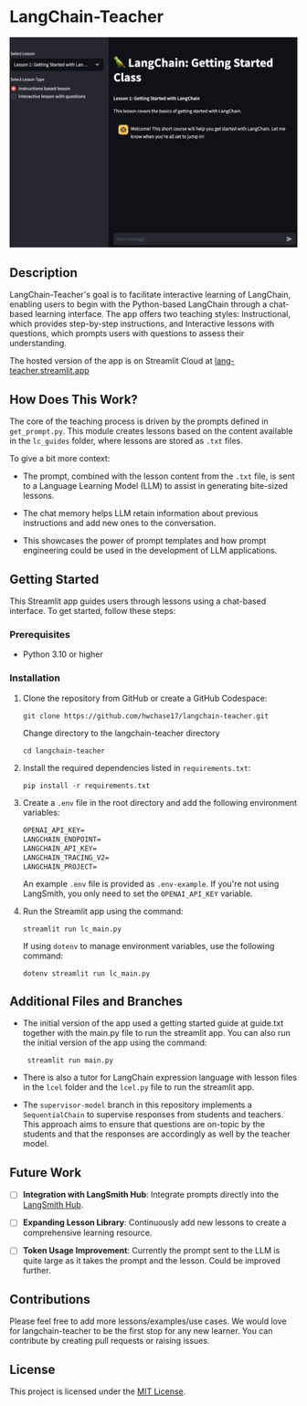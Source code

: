 
# LangChain-Teacher

![app screenshot](app_screenshot.png)

## Description

LangChain-Teacher's goal is to facilitate interactive learning of LangChain, enabling users to begin with the Python-based LangChain through a chat-based learning interface. The app offers two teaching styles: Instructional, which provides step-by-step instructions, and Interactive lessons with questions, which prompts users with questions to assess their understanding.

The hosted version of the app is on Streamlit Cloud at [lang-teacher.streamlit.app](https://lang-teacher.streamlit.app/)

## How Does This Work?

The core of the teaching process is driven by the prompts defined in `get_prompt.py`. This module creates lessons based on the content available in the `lc_guides` folder, where lessons are stored as `.txt` files. 

   To give a bit more context:

   - The prompt, combined with the lesson content from the `.txt` file, is sent to a Language Learning Model (LLM) to assist in generating bite-sized lessons.
   
   - The chat memory helps LLM retain information about previous instructions and add new ones to the conversation.
   
   - This showcases the power of prompt templates and how prompt engineering could be used in the development of LLM applications.
   

## Getting Started

This Streamlit app guides users through lessons using a chat-based interface. To get started, follow these steps:

### Prerequisites

- Python 3.10 or higher

### Installation

1. Clone the repository from GitHub or create a GitHub Codespace:
   ```
   git clone https://github.com/hwchase17/langchain-teacher.git
   ```
   Change directory to the langchain-teacher directory
   ```
   cd langchain-teacher
   ```

2. Install the required dependencies listed in `requirements.txt`:
   ```
   pip install -r requirements.txt
   ```

3. Create a `.env` file in the root directory and add the following environment variables:

   ```
   OPENAI_API_KEY=
   LANGCHAIN_ENDPOINT=
   LANGCHAIN_API_KEY=
   LANGCHAIN_TRACING_V2=
   LANGCHAIN_PROJECT=
   ```

   An example `.env` file is provided as `.env-example`. If you're not using LangSmith, you only need to set the `OPENAI_API_KEY` variable.

4. Run the Streamlit app using the command:
   ```
   streamlit run lc_main.py
   ```

   If using `dotenv` to manage environment variables, use the following command:
   ```
   dotenv streamlit run lc_main.py
   ```
   
## Additional Files and Branches


- The initial version of the app used a getting started guide at guide.txt together with the main.py file to run the streamlit app. You can also run the initial version of the app using the command:
  ```
   streamlit run main.py
   ```
- There is also a tutor for LangChain expression language with lesson files in the `lcel` folder and the `lcel.py` file to run the streamlit app.

- The `supervisor-model` branch in this repository implements a `SequentialChain` to supervise responses from students and teachers. This approach aims to ensure that questions are on-topic by the students and that the responses are accordingly as well by the teacher model.

## Future Work

- [ ] **Integration with LangSmith Hub**: Integrate prompts directly into the [LangSmith Hub](https://smith.langchain.com/).

- [ ] **Expanding Lesson Library**: Continuously add new lessons to create a comprehensive learning resource.
      
- [ ] **Token Usage Improvement**: Currently the prompt sent to the LLM is quite large as it takes the prompt and the lesson. Could be improved further.


## Contributions

Please feel free to add more lessons/examples/use cases. We would love for langchain-teacher to be the first stop for any new learner. You can contribute by creating pull requests or raising issues.

## License

This project is licensed under the [MIT License](LICENSE).


